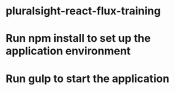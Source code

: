 # pluralsight-react-flux-training

# Run npm install to set up the application environment

# Run gulp to start the application